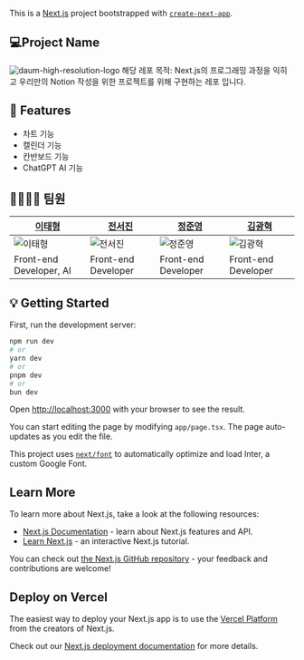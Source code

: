 This is a [Next.js](https://nextjs.org/) project bootstrapped with [`create-next-app`](https://github.com/vercel/next.js/tree/canary/packages/create-next-app).


## 💻Project Name
![daum-high-resolution-logo](https://github.com/Google-Developer-Student-Clubs-TUK/2024-Next.js-project-Daum/assets/127572801/cca04145-0b5b-45b6-b98f-ba4d5de5c6d3)
해당 레포 목적: Next.js의 프로그래밍 과정을 익히고 우리만의 Notion 작성을 위한 프로젝트를 위해 구현하는 레포 입니다.

## 📝 Features
- 차트 기능
- 캘린더 기능
- 칸반보드 기능
- ChatGPT AI 기능

## 👨‍👩‍👧‍👦 팀원
[이태형](https://github.com/plus100kt)|[전서진](https://github.com/seojinJeon)|[정준영](https://github.com/Jayjunyoung)|[김광혁](https://github.com/hyuckkim)|
------|--------------------------------------|------|-----|
![이태형](https://github.com/Google-Developer-Student-Clubs-TUK/2024-Next.js-project-Daum/assets/127572801/6b5e41ab-b9b7-46a2-9981-c9040368d5f7) | ![전서진](https://github.com/Google-Developer-Student-Clubs-TUK/2024-Next.js-project-Daum/assets/127572801/44d48c92-a4e6-4c14-8fd0-76bc60bdf807) | ![정준영](https://github.com/Google-Developer-Student-Clubs-TUK/2024-Next.js-project-Daum/assets/127572801/96c5dd41-d14d-467d-b104-eb66cbacfe0a) | ![김광혁](https://github.com/Google-Developer-Student-Clubs-TUK/2024-Next.js-project-Daum/assets/127572801/c358d5aa-0820-4765-9942-562b3f330540) | 
Front-end Developer, AI|Front-end Developer|Front-end Developer|Front-end Developer|

## 💡 Getting Started

First, run the development server:

```bash
npm run dev
# or
yarn dev
# or
pnpm dev
# or
bun dev
```

Open [http://localhost:3000](http://localhost:3000) with your browser to see the result.

You can start editing the page by modifying `app/page.tsx`. The page auto-updates as you edit the file.

This project uses [`next/font`](https://nextjs.org/docs/basic-features/font-optimization) to automatically optimize and load Inter, a custom Google Font.

## Learn More

To learn more about Next.js, take a look at the following resources:

- [Next.js Documentation](https://nextjs.org/docs) - learn about Next.js features and API.
- [Learn Next.js](https://nextjs.org/learn) - an interactive Next.js tutorial.

You can check out [the Next.js GitHub repository](https://github.com/vercel/next.js/) - your feedback and contributions are welcome!

## Deploy on Vercel

The easiest way to deploy your Next.js app is to use the [Vercel Platform](https://vercel.com/new?utm_medium=default-template&filter=next.js&utm_source=create-next-app&utm_campaign=create-next-app-readme) from the creators of Next.js.

Check out our [Next.js deployment documentation](https://nextjs.org/docs/deployment) for more details.
